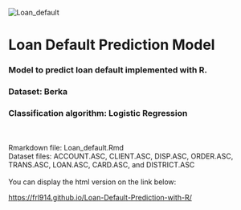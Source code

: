 ![Loan_default](https://user-images.githubusercontent.com/42385621/126042929-17597653-5ed3-469b-aaac-3d3f68aaa1ac.png)

# Loan Default Prediction Model

### Model to predict loan default implemented with R.
### Dataset: Berka
### Classification algorithm: Logistic Regression
<br/>
<br/>
Rmarkdown file: Loan_default.Rmd
<br/>
Dataset files: ACCOUNT.ASC, CLIENT.ASC, DISP.ASC, ORDER.ASC, TRANS.ASC, LOAN.ASC, CARD.ASC, and DISTRICT.ASC
<br/>
<br/>
You can display the html version on the link below:

https://frl914.github.io/Loan-Default-Prediction-with-R/
